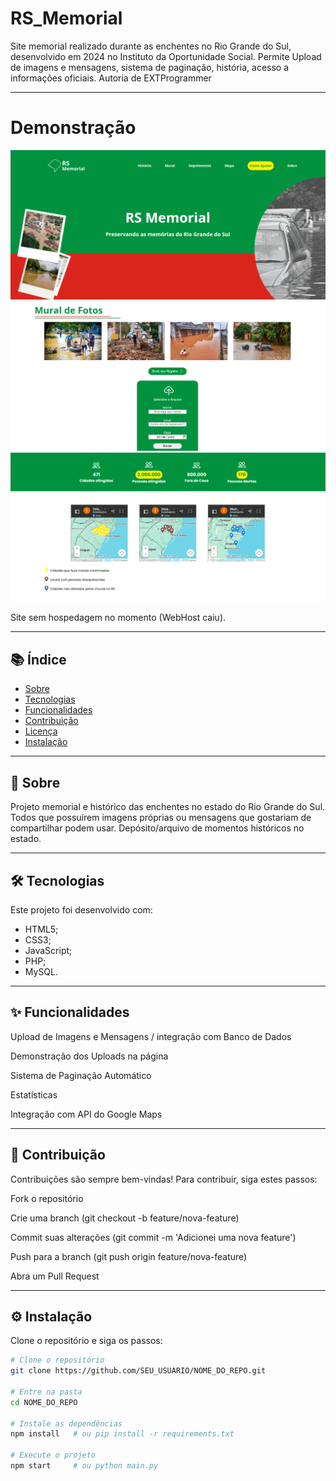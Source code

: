 # RS_Memorial

Site memorial realizado durante as enchentes no Rio Grande do Sul, desenvolvido em 2024 no Instituto da Oportunidade Social.
Permite Upload de imagens e mensagens, sistema de paginação, história, acesso a informações oficiais.
Autoria de EXTProgrammer

---

# Demonstração

![Screenshot do projeto](https://github.com/EXTProgrammer/RS_Memorial/blob/main/rshome.png)
![Screenshot do projeto](https://github.com/EXTProgrammer/RS_Memorial/blob/main/rsm.png)
![Screenshot do projeto](https://github.com/EXTProgrammer/RS_Memorial/blob/main/rsma.png)

Site sem hospedagem no momento (WebHost caiu).

---

## 📚 Índice
- [Sobre](#-sobre)
- [Tecnologias](#-tecnologias)
- [Funcionalidades](#-funcionalidades)
- [Contribuição](#-contribuição)
- [Licença](#-licença)
- [Instalação](#-instalação)

---

## 📖 Sobre

  Projeto memorial e histórico das enchentes no estado do Rio Grande do Sul.
  Todos que possuírem imagens próprias ou mensagens que gostariam de compartilhar podem usar.
  Depósito/arquivo de momentos históricos no estado.

---

## 🛠 Tecnologias

Este projeto foi desenvolvido com:

* HTML5;
* CSS3;
* JavaScript;
* PHP;
* MySQL.

---

## ✨ Funcionalidades

 Upload de Imagens e Mensagens / integração com Banco de Dados

 Demonstração dos Uploads na página

 Sistema de Paginação Automático

 Estatísticas

 Integração com API do Google Maps

 ---

## 🤝 Contribuição

Contribuições são sempre bem-vindas!
Para contribuir, siga estes passos:

Fork o repositório

Crie uma branch (git checkout -b feature/nova-feature)

Commit suas alterações (git commit -m 'Adicionei uma nova feature')

Push para a branch (git push origin feature/nova-feature)

Abra um Pull Request

---

## ⚙️ Instalação

Clone o repositório e siga os passos:

```bash
# Clone o repositório
git clone https://github.com/SEU_USUARIO/NOME_DO_REPO.git

# Entre na pasta
cd NOME_DO_REPO

# Instale as dependências
npm install   # ou pip install -r requirements.txt

# Execute o projeto
npm start     # ou python main.py

